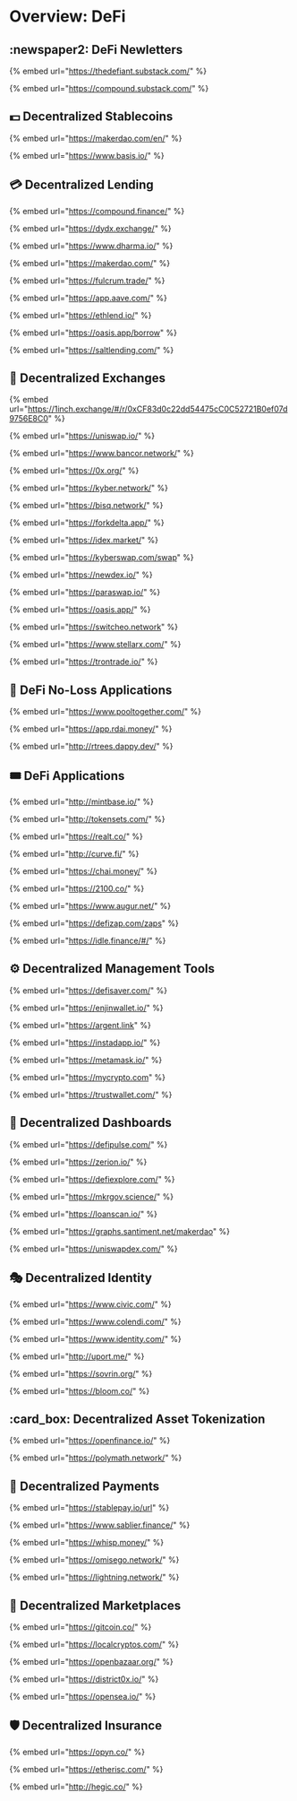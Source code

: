 # Overview: DeFi

## :newspaper2: DeFi Newletters 

{% embed url="https://thedefiant.substack.com/" %}

{% embed url="https://compound.substack.com/" %}

## :dollar: Decentralized Stablecoins

{% embed url="https://makerdao.com/en/" %}

{% embed url="https://www.basis.io/" %}

## :credit_card: Decentralized Lending

{% embed url="https://compound.finance/" %}

{% embed url="https://dydx.exchange/" %}

{% embed url="https://www.dharma.io/" %}

{% embed url="https://makerdao.com/" %}

{% embed url="https://fulcrum.trade/" %}

{% embed url="https://app.aave.com/" %}

{% embed url="https://ethlend.io/" %}

{% embed url="https://oasis.app/borrow" %}

{% embed url="https://saltlending.com/" %}

## :currency_exchange: Decentralized Exchanges

{% embed url="https://1inch.exchange/#/r/0xCF83d0c22dd54475cC0C52721B0ef07d9756E8C0" %}

{% embed url="https://uniswap.io/" %}

{% embed url="https://www.bancor.network/" %}

{% embed url="https://0x.org/" %}

{% embed url="https://kyber.network/" %}

{% embed url="https://bisq.network/" %}

{% embed url="https://forkdelta.app/" %}

{% embed url="https://idex.market/" %}

{% embed url="https://kyberswap.com/swap" %}

{% embed url="https://newdex.io/" %}

{% embed url="https://paraswap.io/" %}

{% embed url="https://oasis.app/" %}

{% embed url="https://switcheo.network" %}

{% embed url="https://www.stellarx.com/" %}

{% embed url="https://trontrade.io/" %}

## :diamond_shape_with_a_dot_inside: DeFi No-Loss Applications

{% embed url="https://www.pooltogether.com/" %}

{% embed url="https://app.rdai.money/" %}

{% embed url="http://rtrees.dappy.dev/" %}

## :tickets: DeFi Applications

{% embed url="http://mintbase.io/" %}

{% embed url="http://tokensets.com/" %}

{% embed url="https://realt.co/" %}

{% embed url="http://curve.fi/" %}

{% embed url="https://chai.money/" %}

{% embed url="https://2100.co/" %}

{% embed url="https://www.augur.net/" %}

{% embed url="https://defizap.com/zaps" %}

{% embed url="https://idle.finance/#/" %}

## :gear: Decentralized Management Tools

{% embed url="https://defisaver.com/" %}

{% embed url="https://enjinwallet.io/" %}

{% embed url="https://argent.link" %}

{% embed url="https://instadapp.io/" %}

{% embed url="https://metamask.io/" %}

{% embed url="https://mycrypto.com" %}

{% embed url="https://trustwallet.com/" %}

## :crystal_ball: Decentralized Dashboards

{% embed url="https://defipulse.com/" %}

{% embed url="https://zerion.io/" %}

{% embed url="https://defiexplore.com/" %}

{% embed url="https://mkrgov.science/" %}

{% embed url="https://loanscan.io/" %}

{% embed url="https://graphs.santiment.net/makerdao" %}

{% embed url="https://uniswapdex.com/" %}

## :performing_arts: Decentralized Identity

{% embed url="https://www.civic.com/" %}

{% embed url="https://www.colendi.com/" %}

{% embed url="https://www.identity.com/" %}

{% embed url="http://uport.me/" %}

{% embed url="https://sovrin.org/" %}

{% embed url="https://bloom.co/" %}

## :card_box: Decentralized Asset Tokenization

{% embed url="https://openfinance.io/" %}

{% embed url="https://polymath.network/" %}

## :money_with_wings: Decentralized Payments

{% embed url="https://stablepay.io/url" %}

{% embed url="https://www.sablier.finance/" %}

{% embed url="https://whisp.money/" %}

{% embed url="https://omisego.network/" %}

{% embed url="https://lightning.network/" %}

## :convenience_store: Decentralized Marketplaces

{% embed url="https://gitcoin.co/" %}

{% embed url="https://localcryptos.com/" %}

{% embed url="https://openbazaar.org/" %}

{% embed url="https://district0x.io/" %}

{% embed url="https://opensea.io/" %}

## :shield: Decentralized Insurance

{% embed url="https://opyn.co/" %}

{% embed url="https://etherisc.com/" %}

{% embed url="http://hegic.co/" %}

